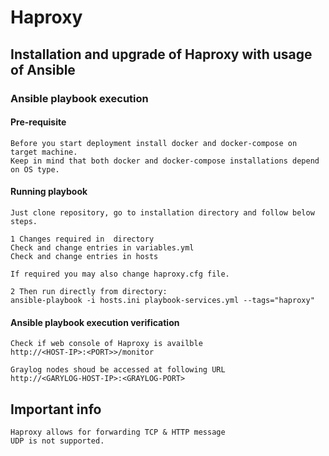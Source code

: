 # Haproxy

## Installation and upgrade of Haproxy with usage of Ansible 

### Ansible playbook execution

#### Pre-requisite
```
Before you start deployment install docker and docker-compose on target machine.
Keep in mind that both docker and docker-compose installations depend on OS type.
```

#### Running playbook
```
Just clone repository, go to installation directory and follow below steps.

1 Changes required in  directory
Check and change entries in variables.yml 
Check and change entries in hosts

If required you may also change haproxy.cfg file.

2 Then run directly from directory:
ansible-playbook -i hosts.ini playbook-services.yml --tags="haproxy"
```

#### Ansible playbook execution verification

```
Check if web console of Haproxy is availble
http://<HOST-IP>:<PORT>>/monitor

Graylog nodes shoud be accessed at following URL
http://<GARYLOG-HOST-IP>:<GRAYLOG-PORT>
```

## Important info
```
Haproxy allows for forwarding TCP & HTTP message
UDP is not supported.
```